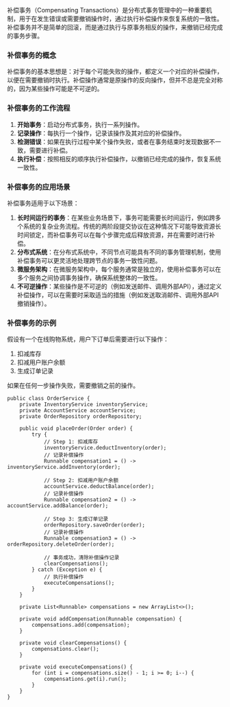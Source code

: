 补偿事务（Compensating Transactions）是分布式事务管理中的一种重要机制，用于在发生错误或需要撤销操作时，通过执行补偿操作来恢复系统的一致性。补偿事务并不是简单的回滚，而是通过执行与原事务相反的操作，来撤销已经完成的事务步骤。
### 补偿事务的概念
补偿事务的基本思想是：对于每个可能失败的操作，都定义一个对应的补偿操作，以便在需要撤销时执行。补偿操作通常是原操作的反向操作，但并不总是完全对称的，因为某些操作可能是不可逆的。
### 补偿事务的工作流程

1. **开始事务**：启动分布式事务，执行一系列操作。
2. **记录操作**：每执行一个操作，记录该操作及其对应的补偿操作。
3. **检测错误**：如果在执行过程中某个操作失败，或者在事务结束时发现数据不一致，需要进行补偿。
4. **执行补偿**：按照相反的顺序执行补偿操作，以撤销已经完成的操作，恢复系统一致性。
### 补偿事务的应用场景
补偿事务适用于以下场景：

1. **长时间运行的事务**：在某些业务场景下，事务可能需要长时间运行，例如跨多个系统的复杂业务流程。传统的两阶段提交协议在这种情况下可能导致资源长时间锁定，而补偿事务可以在每个步骤完成后释放资源，并在需要时进行补偿。
2. **分布式系统**：在分布式系统中，不同节点可能具有不同的事务管理机制，使用补偿事务可以更灵活地处理跨节点的事务一致性问题。
3. **微服务架构**：在微服务架构中，每个服务通常是独立的，使用补偿事务可以在多个服务之间协调事务操作，确保系统整体的一致性。
4. **不可逆操作**：某些操作是不可逆的（例如发送邮件、调用外部API），通过定义补偿操作，可以在需要时采取适当的措施（例如发送取消邮件、调用外部API撤销操作）。
### 补偿事务的示例
假设有一个在线购物系统，用户下订单后需要进行以下操作：

1. 扣减库存
2. 扣减用户账户余额
3. 生成订单记录

如果在任何一步操作失败，需要撤销之前的操作。
```
public class OrderService {
    private InventoryService inventoryService;
    private AccountService accountService;
    private OrderRepository orderRepository;

    public void placeOrder(Order order) {
        try {
            // Step 1: 扣减库存
            inventoryService.deductInventory(order);
            // 记录补偿操作
            Runnable compensation1 = () -> inventoryService.addInventory(order);

            // Step 2: 扣减用户账户余额
            accountService.deductBalance(order);
            // 记录补偿操作
            Runnable compensation2 = () -> accountService.addBalance(order);

            // Step 3: 生成订单记录
            orderRepository.saveOrder(order);
            // 记录补偿操作
            Runnable compensation3 = () -> orderRepository.deleteOrder(order);

            // 事务成功，清除补偿操作记录
            clearCompensations();
        } catch (Exception e) {
            // 执行补偿操作
            executeCompensations();
        }
    }

    private List<Runnable> compensations = new ArrayList<>();

    private void addCompensation(Runnable compensation) {
        compensations.add(compensation);
    }

    private void clearCompensations() {
        compensations.clear();
    }

    private void executeCompensations() {
        for (int i = compensations.size() - 1; i >= 0; i--) {
            compensations.get(i).run();
        }
    }
}
```

